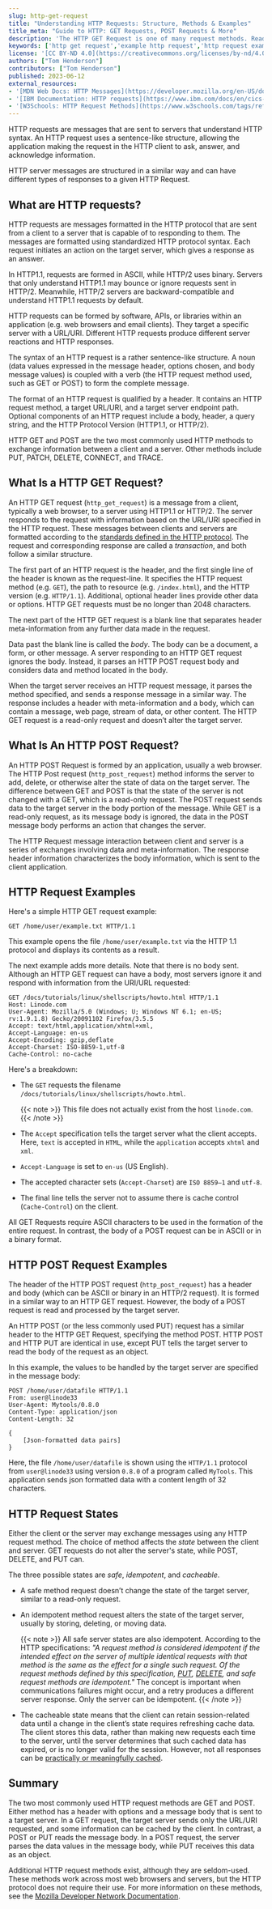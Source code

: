 ```yaml
---
slug: http-get-request
title: "Understanding HTTP Requests: Structure, Methods & Examples"
title_meta: "Guide to HTTP: GET Requests, POST Requests & More"
description: 'The HTTP GET Request is one of many request methods. Read our guide to learn about HTTP request structures and how to send HTTP requests in Java. ✓ Click here!'
keywords: ['http get request','example http request','http request example','http request format','http request response','http request line','http request headers list','make http request','how to send http request in java','http request structure']
license: '[CC BY-ND 4.0](https://creativecommons.org/licenses/by-nd/4.0)'
authors: ["Tom Henderson"]
contributors: ["Tom Henderson"]
published: 2023-06-12
external_resources:
- '[MDN Web Docs: HTTP Messages](https://developer.mozilla.org/en-US/docs/Web/HTTP/Messages)'
- '[IBM Documentation: HTTP requests](https://www.ibm.com/docs/en/cics-ts/5.3?topic=protocol-http-requests)'
- '[W3Schools: HTTP Request Methods](https://www.w3schools.com/tags/ref_httpmethods.asp)'
---
```


HTTP requests are messages that are sent to servers that understand HTTP syntax. An HTTP request uses a sentence-like structure, allowing the application making the request in the HTTP client to ask, answer, and acknowledge information.

HTTP server messages are structured in a similar way and can have different types of responses to a given HTTP Request.

## What are HTTP requests?

HTTP requests are messages formatted in the HTTP protocol that are sent from a client to a server that is capable of to responding to them. The messages are formatted using standardized HTTP protocol syntax. Each request initiates an action on the target server, which gives a response as an answer.

In HTTP1.1, requests are formed in ASCII, while HTTP/2 uses binary. Servers that only understand HTTP1.1 may bounce or ignore requests sent in HTTP/2. Meanwhile, HTTP/2 servers are backward-compatible and understand HTTP1.1 requests by default.

HTTP requests can be formed by software, APIs, or libraries within an application (e.g. web browsers and email clients). They target a specific server with a URL/URI. Different HTTP requests produce different server reactions and HTTP responses.

The syntax of an HTTP request is a rather sentence-like structure. A noun (data values expressed in the message header, options chosen, and body message values) is coupled with a verb (the HTTP request method used, such as GET or POST) to form the complete message.

The format of an HTTP request is qualified by a header. It contains an HTTP request method, a target URL/URI, and a target server endpoint path. Optional components of an HTTP request include a body, header, a query string, and the HTTP Protocol Version (HTTP1.1, or HTTP/2).

HTTP GET and POST are the two most commonly used HTTP methods to exchange information between a client and a server. Other methods include PUT, PATCH, DELETE, CONNECT, and TRACE.

## What Is a HTTP GET Request?

An HTTP GET request (`http_get_request`) is a message from a client, typically a web browser, to a server using HTTP1.1 or HTTP/2. The server responds to the request with information based on the URL/URI specified in the HTTP request. These messages between clients and servers are formatted according to the [standards defined in the HTTP protocol](https://developer.mozilla.org/en-US/docs/Web/HTTP/Resources_and_specifications). The request and corresponding response are called a *transaction*, and both follow a similar structure.

The first part of an HTTP request is the header, and the first single line of the header is known as the request-line. It specifies the HTTP request method (e.g. `GET`), the path to resource (e.g. `/index.html`), and the HTTP version (e.g. `HTTP/1.1`). Additional, optional header lines provide other data or options. HTTP GET requests must be no longer than 2048 characters.

The next part of the HTTP GET request is a blank line that separates header meta-information from any further data made in the request.

Data past the blank line is called the *body*. The body can be a document, a form, or other message. A server responding to an HTTP GET request ignores the body. Instead, it parses an HTTP POST request body and considers data and method located in the body.

When the target server receives an HTTP request message, it parses the method specified, and sends a response message in a similar way. The response includes a header with meta-information and a body, which can contain a message, web page, stream of data, or other content. The HTTP GET request is a read-only request and doesn’t alter the target server.

## What Is An HTTP POST Request?

An HTTP POST Request is formed by an application, usually a web browser. The HTTP Post request (`http_post_request`) method informs the server to add, delete, or otherwise alter the state of data on the target server. The difference between GET and POST is that the state of the server is not changed with a GET, which is a read-only request. The POST request sends data to the target server in the body portion of the message. While GET is a read-only request, as its message body is ignored, the data in the POST message body performs an action that changes the server.

The HTTP Request message interaction between client and server is a series of exchanges involving data and meta-information. The response header information characterizes the body information, which is sent to the client application.

## HTTP Request Examples

Here's a simple HTTP GET request example:

```
GET /home/user/example.txt HTTP/1.1
```

This example opens the file `/home/user/example.txt` via the HTTP 1.1 protocol and displays its contents as a result.

The next example adds more details. Note that there is no body sent. Although an HTTP GET request can have a body, most servers ignore it and respond with information from the URI/URL requested:

```
GET /docs/tutorials/linux/shellscripts/howto.html HTTP/1.1
Host: Linode.com
User-Agent: Mozilla/5.0 (Windows; U; Windows NT 6.1; en-US; rv:1.9.1.8) Gecko/20091102 Firefox/3.5.5
Accept: text/html,application/xhtml+xml,
Accept-Language: en-us
Accept-Encoding: gzip,deflate
Accept-Charset: ISO-8859-1,utf-8
Cache-Control: no-cache
```

Here's a breakdown:

-   The `GET` requests the filename `/docs/tutorials/linux/shellscripts/howto.html`.

       {{< note >}}
This file does not actually exist from the host `linode.com`.
       {{< /note >}}

-   The `Accept` specification tells the target server what the client accepts. Here, `text` is accepted in `HTML`, while the `application` accepts `xhtml` and `xml`.

-   `Accept-Language` is set to `en-us` (US English).

-   The accepted character sets (`Accept-Charset`) are `ISO 8859–1` and `utf-8`.

-   The final line tells the server not to assume there is cache control (`Cache-Control`) on the client.

All GET Requests require ASCII characters to be used in the formation of the entire request. In contrast, the body of a POST request can be in ASCII or in a binary format.

## HTTP POST Request Examples

The header of the HTTP POST request (`http_post_request`) has a header and body (which can be ASCII or binary in an HTTP/2 request). It is formed in a similar way to an HTTP GET request. However, the body of a POST request is read and processed by the target server.

An HTTP POST (or the less commonly used PUT) request has a similar header to the HTTP GET Request, specifying the method POST. HTTP POST and HTTP PUT are identical in use, except PUT tells the target server to read the body of the request as an object.

In this example, the values to be handled by the target server are specified in the message body:

```
POST /home/user/datafile HTTP/1.1
From: user@linode33
User-Agent: Mytools/0.8.0
Content-Type: application/json
Content-Length: 32

{
    [Json-formatted data pairs]
}
```

Here, the file `/home/user/datafile` is shown using the `HTTP/1.1` protocol from `user@linode33` using version `0.8.0` of a program called `MyTools`. This application sends json formatted data with a content length of 32 characters.

## HTTP Request States

Either the client or the server may exchange messages using any HTTP request method. The choice of method affects the *state* between the client and server. GET requests do not alter the server's state, while POST, DELETE, and PUT can.

The three possible states are *safe*, *idempotent*, and *cacheable*.

-   A safe method request doesn’t change the state of the target server, similar to a read-only request.

-   An idempotent method request alters the state of the target server, usually by storing, deleting, or moving data.

    {{< note >}}
All safe server states are also idempotent. According to the HTTP specifications: *"A request method is considered idempotent if the intended effect on the server of multiple identical requests with that method is the same as the effect for a single such request. Of the request methods defined by this specification, [PUT](https://httpwg.org/specs/rfc9110.html#PUT), [DELETE](https://httpwg.org/specs/rfc9110.html#DELETE), and safe request methods are idempotent."* The concept is important when communications failures might occur, and a retry produces a different server response. Only the server can be idempotent.
{{< /note >}}

-   The cacheable state means that the client can retain session-related data until a change in the client’s state requires refreshing cache data. The client stores this data, rather than making new requests each time to the server, until the server determines that such cached data has expired, or is no longer valid for the session. However, not all responses can be [practically or meaningfully cached](https://developer.mozilla.org/en-US/docs/Glossary/cacheable).

## Summary

The two most commonly used HTTP request methods are GET and POST. Either method has a header with options and a message body that is sent to a target server. In a GET request, the target server sends only the URL/URI requested, and some information can be cached by the client. In contrast, a POST or PUT reads the message body. In a POST request, the server parses the data values in the message body, while PUT receives this data as an object.

Additional HTTP request methods exist, although they are seldom-used. These methods work across most web browsers and servers, but the HTTP protocol does not require their use. For more information on these methods, see the [Mozilla Developer Network Documentation](https://developer.mozilla.org/en-US/docs/Web/HTTP/Resources_and_specifications).